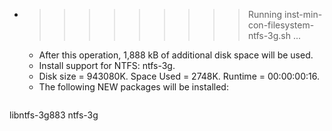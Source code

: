 * >>>>>>>>> Running inst-min-con-filesystem-ntfs-3g.sh ...
  * After this operation, 1,888 kB of additional disk space will be used.
  * Install support for NTFS: ntfs-3g.
  * Disk size = 943080K. Space Used = 2748K. Runtime = 00:00:00:16.
  * The following NEW packages will be installed:
  ```bash
libntfs-3g883 ntfs-3g
  ```

